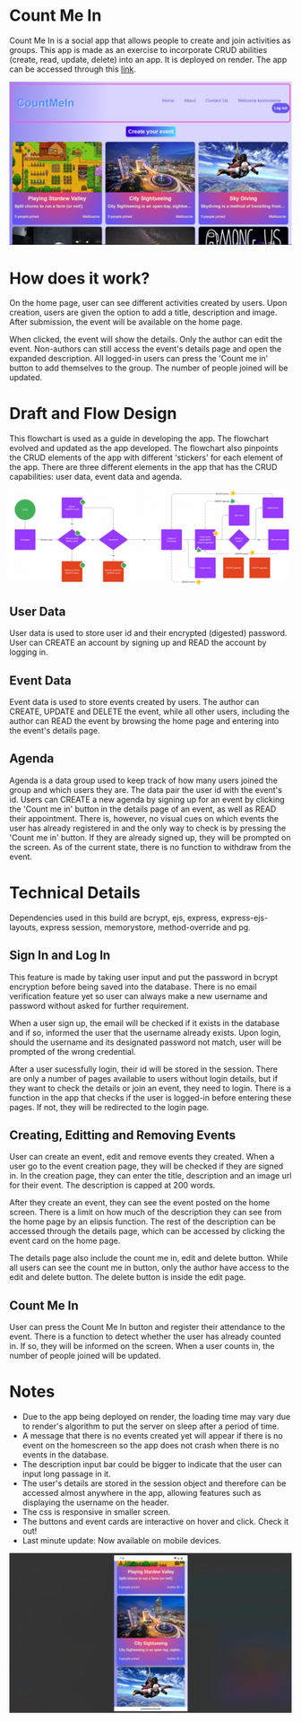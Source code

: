 # Count Me In
Count Me In is a social app that allows people to create and join activities as groups. This app is made as an exercise to incorporate CRUD abilities (create, read, update, delete) into an app. It is deployed on render. The app can be accessed through this <a href="https://countmein.onrender.com/">link</a>.

![Screenshot of Count Me In](./readme_images/screenshot.png)


# How does it work?
On the home page, user can see different activities created by users. Upon creation, users are given the option to add a title, description and image. After submission, the event will be available on the home page. 

When clicked, the event will show the details. Only the author can edit the event. Non-authors can still access the event's details page and open the expanded description. All logged-in users can press the 'Count me in' button to add themselves to the group. The number of people joined will be updated. 


# Draft and Flow Design

This flowchart is used as a guide in developing the app. The flowchart evolved and updated as the app developed. The flowchart also pinpoints the CRUD elements of the app with different 'stickers' for each element of the app. There are three different elements in the app that has the CRUD capabilities: user data, event data and agenda.

![Count Me In App Flowchart](./readme_images/flowchart.png)

## User Data
User data is used to store user id and their encrypted (digested) password. User can CREATE an account by signing up and READ the account by logging in.

## Event Data
Event data is used to store events created by users. The author can CREATE, UPDATE and DELETE the event, while all other users, including the author can READ the event by browsing the home page and entering into the event's details page.

## Agenda
Agenda is a data group used to keep track of how many users joined the group and which users they are. The data pair the user id with the event's id. Users can CREATE a new agenda by signing up for an event by clicking the 'Count me in' button in the details page of an event, as well as READ their appointment. There is, however, no visual cues on which events the user has already registered in and the only way to check is by pressing the 'Count me in' button. If they are already signed up, they will be prompted on the screen. As of the current state, there is no function to withdraw from the event. 


# Technical Details

Dependencies used in this build are bcrypt, ejs, express, express-ejs-layouts, express session, memorystore, method-override and pg.

## Sign In and Log In

This feature is made by taking user input and put the password in bcrypt encryption before being saved into the database. There is no email verification feature yet so user can always make a new username and password without asked for further requirement. 

When a user sign up, the email will be checked if it exists in the database and if so, informed the user that the username already exists. Upon login, should the username and its designated password not match, user will be prompted of the wrong credential.

After a user sucessfully login, their id will be stored in the session. There are only a number of pages available to users without login details, but if they want to check the details or join an event, they need to login. There is a function in the app that checks if the user is logged-in before entering these pages. If not, they will be redirected to the login page.

## Creating, Editting and Removing Events

User can create an event, edit and remove events they created. When a user go to the event creation page, they will be checked if they are signed in. In the creation page, they can enter the title, description and an image url for their event. The description is capped at 200 words.

After they create an event, they can see the event posted on the home screen. There is a limit on how much of the description they can see from the home page by an elipsis function. The rest of the description can be accessed through the details page, which can be accessed by clicking the event card on the home page.

The details page also include the count me in, edit and delete button. While all users can see the count me in button, only the author have access to the edit and delete button. The delete button is inside the edit page.

## Count Me In
User can press the Count Me In button and register their attendance to the event. There is a function to detect whether the user has already counted in. If so, they will be informed on the screen. When a user counts in, the number of people joined will be updated.

# Notes
- Due to the app being deployed on render, the loading time may vary due to render's algorithm to put the server on sleep after a period of time.
- A message that there is no events created yet will appear if there is no event on the homescreen so the app does not crash when there is no events in the database.
- The description input bar could be bigger to indicate that the user can input long passage in it.
- The user's details are stored in the session object and therefore can be accessed almost anywhere in the app, allowing features such as displaying the username on the header.
- The css is responsive in smaller screen.
- The buttons and event cards are interactive on hover and click. Check it out!
- Last minute update: Now available on mobile devices.

![Mobile Responsive Design](./readme_images/mobile.png)

    
